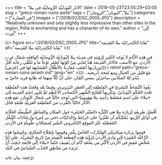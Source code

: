 +++
title = "الآثار اليُونانِيَّة الرُّومانِيَّة في بيلا"
date = 2019-05-23T23:55:29+03:00
slug = "greco-roman-ruins-pella"
tags = ["بيلا","اليونان","الرومان"]
categories = ["فن العمارة"]
images = ["/2018/02/DSC_0005.JPG"]
description = "Relatively unknown and only slightly less impressive than other sites in the region, Pella is enchanting and has a character of its own."
author = "ألِن أورث"
+++

{{< figure src="/2018/02/DSC_0005.JPG" title="بَقَايا الكَاتِدرائيّة بيلا القَدِيمة" alt="بَقَايا الكَاتِدرائيّة بيلا القَدِيمة" >}}

في هَذِهِ الأَيّام لا يُوجَد الكَثِير لِرُؤيَتهِ في مَدِينَة بِيلا اليُونانيّة الرُّومانيّة الوَاقِعَة شَمَال غرب الأُردن. مع الأسف، فالآثار القَدِيمَة هُنا تُعانِي مِنْ كَوْنِها أَصْغَر نَوْعاً ما و تَتَلَقَّى رِعايَة أَقَلّ وزِيارتها أَصْعَب مُقارَنةً بالأَطْلَالِ المُشابِهَة لها في [جَرَش]({{< relref path="greco-roman-ruins-jerash.md" lang="en" >}}). مَعَ قليل من الخيال ومع لمحة تاريخية، يَبْدُو كِلا المكانين ساحرَيْن بنفس القَدْر، حتّى أنّ كُلّاً منهما له طابع فريد خاصّ بهِ.

<!--more-->

يَعُودُ النَّشاطُ البَشَريّ في المَنْطِقَةِ إلى العَصْرِ البرُونزي، وفِيمَا بَعْد وَقَعَتْ هَذِهِ المَنْطِقَةِ تَحْتَ الحُكْمِ اليُونانيّ، وتَكْرِيماً للفَاتِح الشَّهِير ألكساندر الأَعْظَم تَمَّ تَغْيِير اِسْم المَدِينة إلى «بيلا» على اسم مَسْقَط رَأْسِهِ بيلا [مقدونيا](https://en.wikipedia.org/wiki/Pella)–التي تُوجد حاليّاً في شَمَال اليُونان. تقع هَذِهِ الآثَار حَاليّاً بالقُربِ من المَنْطِقَةِ العَرَبِيَّةِ طَبَقَةِ فَحْل.

 أَفْضَل طَرِيقَةٍ لِزَيارَة بيلا هي التَّنَزُّه ﴿السَّيْر الجَبَلي﴾ حول المكان والمَناظِرِ الطَّبِيعيَّةِ الخَلّابَةِ في أَوائِلِ الرَّبِيع. يُمْكِنُكُم أن تَعْثُرُوا على خَرائِط وإِحْدَاثِيّات ﴿جي بي إس﴾ وإِرشَادَات التَّنقُّل المُفَصَّلة عَبْرَ الموقِع الإلكتروني السَّير لِمسَافَاتٍ طَويلَةٍ في الأُردن.

قوموا بِزَيارَة مِيكانِيكي السّيّارات الخَاصّ بِكُم، وقوموا بإِصْلَاح المَكابِح، وخُوضُوا هَذِهِ الرِّحْلَة المُثِيرَةَ إلى وَادِي الأُردن لِرُؤْيَةِ هَذِهِ القِطْعَةِ الثَّمِينَةِ مِنْ تَارِيخِ البَشَرِيَّة. على أيِّ شَخْصٍ مُقِيمٍ في الأُردن لِأَكْثَرِ من بِضْعَةِ أَيّام أن يُضِيفَ حَتْماً «بيلا» إلى قَائِمَةِ ﴿يَجِبُ أَنْ نَرَى﴾ من مَنَاطِقِ الجَذْبِ السِّياحِيّ في البَلَد.

تَرْجَمَة: بيان عابد
